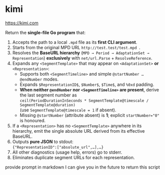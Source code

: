 # kimi

https://kimi.com

Return the **single-file Go program** that:

1. Accepts the path to a local `.mpd` file as its **first CLI argument**.
2. Starts from the original MPD URL `http://test.test/test.mpd `.
3. Resolves the **BaseURL hierarchy** (`MPD → Period → AdaptationSet → Representation`) **exclusively** with `net/url.Parse` + `ResolveReference`.
4. Expands any `<SegmentTemplate>` that may appear on `<AdaptationSet>` **or** `<Representation>`:
   - Supports both `<SegmentTimeline>` and simple `@startNumber … @endNumber` modes.  
   - Expands `$RepresentationID$`, `$Number$`, `$Time$`, and `%0xd` padding.  
   - **When neither `@endNumber` nor `<SegmentTimeline>` are present**, derive the last segment number as  
     `ceil(PeriodDurationInSeconds * SegmentTemplate@timescale / SegmentTemplate@duration)`  
     (use `SegmentTemplate@timescale = 1` if absent).  
   - Missing `@startNumber` (attribute absent) is **1**; explicit `startNumber="0"` is honoured.
5. If a `<Representation>` has no `<SegmentTemplate>` anywhere in its hierarchy, emit the single absolute URL derived from its effective BaseURL.
6. Outputs **pure JSON** to stdout:  
   `{"RepresentationID":["absolute_url",…],…}`
7. All other diagnostics (usage help, errors) go to stderr.
8. Eliminates duplicate segment URLs for each representation.

provide prompt in markdown I can give you in the future to return this script

